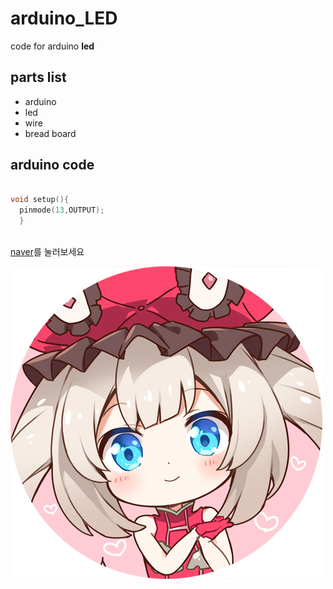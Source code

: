 # arduino_LED
code for arduino **led**

## parts list

* arduino
* led
* wire
* bread board


## arduino code
```cpp

void setup(){
  pinmode(13,OUTPUT);
  }
  
  ```
  
[naver](https://www.naver.com)를 눌러보세요

![ahsajkh](https://github.com/octopusoctopus/arduino_LED/blob/master/image/65994079_p4.jpg)
